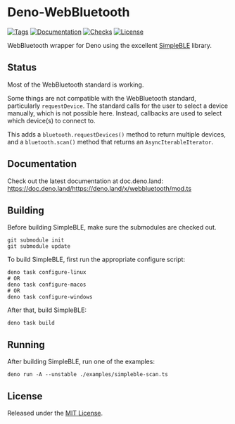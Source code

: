 # Deno-WebBluetooth

[![Tags](https://img.shields.io/github/release/Symbitic/deno-webbluetooth)](https://github.com/Symbitic/deno-webbluetooth/releases)
[![Documentation](https://doc.deno.land/badge.svg)](https://doc.deno.land/https://deno.land/x/webbluetooth/mod.ts)
[![Checks](https://github.com/Symbitic/deno-webbluetooth/actions/workflows/test.yml/badge.svg)](https://github.com/Symbitic/deno-webbluetooth/actions/workflows/ci.yml)
[![License](https://img.shields.io/github/license/Symbitic/deno-webbluetooth)](https://github.com/Symbitic/deno-webbluetooth/blob/master/LICENSE)

WebBluetooth wrapper for Deno using the excellent
[SimpleBLE](https://github.com/OpenBluetoothToolbox/SimpleBLE) library.

## Status

Most of the WebBluetooth standard is working.

Some things are not compatible with the WebBluetooth standard, particularly
`requestDevice`. The standard calls for the user to select a device manually,
which is not possible here. Instead, callbacks are used to select which
device(s) to connect to.

This adds a `bluetooth.requestDevices()` method to return multiple devices, and
a `bluetooth.scan()` method that returns an `AsyncIterableIterator`.

## Documentation

Check out the latest documentation at doc.deno.land:
<https://doc.deno.land/https://deno.land/x/webbluetooth/mod.ts>

## Building

Before building SimpleBLE, make sure the submodules are checked out.

    git submodule init
    git submodule update

To build SimpleBLE, first run the appropriate configure script:

    deno task configure-linux
    # OR
    deno task configure-macos
    # OR
    deno task configure-windows

After that, build SimpleBLE:

    deno task build

## Running

After building SimpleBLE, run one of the examples:

    deno run -A --unstable ./examples/simpleble-scan.ts

## License

Released under the [MIT License](LICENSE).
